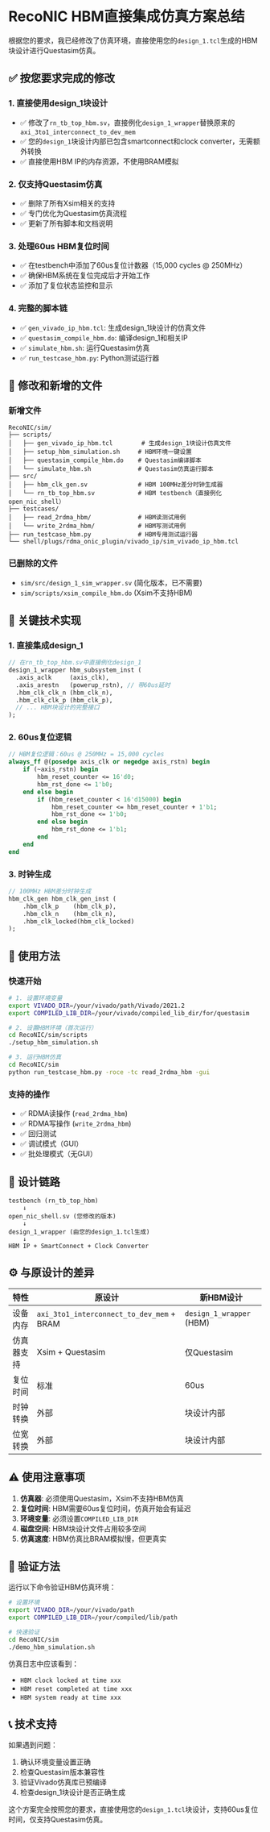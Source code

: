 # RecoNIC HBM直接集成仿真方案总结

根据您的要求，我已经修改了仿真环境，直接使用您的`design_1.tcl`生成的HBM块设计进行Questasim仿真。

## ✅ 按您要求完成的修改

### 1. **直接使用design_1块设计**
- ✅ 修改了`rn_tb_top_hbm.sv`，直接例化`design_1_wrapper`替换原来的`axi_3to1_interconnect_to_dev_mem`
- ✅ 您的`design_1`块设计内部已包含smartconnect和clock converter，无需额外转换
- ✅ 直接使用HBM IP的内存资源，不使用BRAM模拟

### 2. **仅支持Questasim仿真**
- ✅ 删除了所有Xsim相关的支持
- ✅ 专门优化为Questasim仿真流程
- ✅ 更新了所有脚本和文档说明

### 3. **处理60us HBM复位时间**
- ✅ 在testbench中添加了60us复位计数器（15,000 cycles @ 250MHz）
- ✅ 确保HBM系统在复位完成后才开始工作
- ✅ 添加了复位状态监控和显示

### 4. **完整的脚本链**
- ✅ `gen_vivado_ip_hbm.tcl`: 生成design_1块设计的仿真文件
- ✅ `questasim_compile_hbm.do`: 编译design_1和相关IP
- ✅ `simulate_hbm.sh`: 运行Questasim仿真
- ✅ `run_testcase_hbm.py`: Python测试运行器

## 📁 修改和新增的文件

### 新增文件
```
RecoNIC/sim/
├── scripts/
│   ├── gen_vivado_ip_hbm.tcl        # 生成design_1块设计仿真文件
│   ├── setup_hbm_simulation.sh     # HBM环境一键设置
│   ├── questasim_compile_hbm.do    # Questasim编译脚本
│   └── simulate_hbm.sh             # Questasim仿真运行脚本
├── src/
│   ├── hbm_clk_gen.sv              # HBM 100MHz差分时钟生成器
│   └── rn_tb_top_hbm.sv            # HBM testbench（直接例化open_nic_shell）
├── testcases/
│   ├── read_2rdma_hbm/             # HBM读测试用例
│   └── write_2rdma_hbm/            # HBM写测试用例
├── run_testcase_hbm.py             # HBM专用测试运行器
└── shell/plugs/rdma_onic_plugin/vivado_ip/sim_vivado_ip_hbm.tcl
```

### 已删除的文件
- `sim/src/design_1_sim_wrapper.sv` (简化版本，已不需要)
- `sim/scripts/xsim_compile_hbm.do` (Xsim不支持HBM)

## 🔧 关键技术实现

### 1. 直接集成design_1
```systemverilog
// 在rn_tb_top_hbm.sv中直接例化design_1
design_1_wrapper hbm_subsystem_inst (
  .axis_aclk     (axis_clk),
  .axis_arestn   (powerup_rstn), // 带60us延时
  .hbm_clk_clk_n (hbm_clk_n),
  .hbm_clk_clk_p (hbm_clk_p),
  // ... HBM块设计的完整接口
);
```

### 2. 60us复位逻辑
```systemverilog
// HBM复位逻辑：60us @ 250MHz = 15,000 cycles
always_ff @(posedge axis_clk or negedge axis_rstn) begin
    if (~axis_rstn) begin
        hbm_reset_counter <= 16'd0;
        hbm_rst_done <= 1'b0;
    end else begin
        if (hbm_reset_counter < 16'd15000) begin
            hbm_reset_counter <= hbm_reset_counter + 1'b1;
            hbm_rst_done <= 1'b0;
        end else begin
            hbm_rst_done <= 1'b1;
        end
    end
end
```

### 3. 时钟生成
```systemverilog
// 100MHz HBM差分时钟生成
hbm_clk_gen hbm_clk_gen_inst (
    .hbm_clk_p    (hbm_clk_p),
    .hbm_clk_n    (hbm_clk_n),
    .hbm_clk_locked(hbm_clk_locked)
);
```

## 🚀 使用方法

### 快速开始
```bash
# 1. 设置环境变量
export VIVADO_DIR=/your/vivado/path/Vivado/2021.2
export COMPILED_LIB_DIR=/your/vivado/compiled_lib_dir/for/questasim

# 2. 设置HBM环境（首次运行）
cd RecoNIC/sim/scripts
./setup_hbm_simulation.sh

# 3. 运行HBM仿真
cd RecoNIC/sim
python run_testcase_hbm.py -roce -tc read_2rdma_hbm -gui
```

### 支持的操作
- ✅ RDMA读操作 (`read_2rdma_hbm`)
- ✅ RDMA写操作 (`write_2rdma_hbm`)  
- ✅ 回归测试
- ✅ 调试模式（GUI）
- ✅ 批处理模式（无GUI）

## 🔗 设计链路

```
testbench (rn_tb_top_hbm) 
    ↓
open_nic_shell.sv (您修改的版本)
    ↓  
design_1_wrapper (由您的design_1.tcl生成)
    ↓
HBM IP + SmartConnect + Clock Converter
```

## ⚙️ 与原设计的差异

| 特性 | 原设计 | 新HBM设计 |
|------|--------|----------|
| 设备内存 | `axi_3to1_interconnect_to_dev_mem` + BRAM | `design_1_wrapper` (HBM) |
| 仿真器支持 | Xsim + Questasim | 仅Questasim |
| 复位时间 | 标准 | 60us |
| 时钟转换 | 外部 | 块设计内部 |
| 位宽转换 | 外部 | 块设计内部 |

## ⚠️ 使用注意事项

1. **仿真器**: 必须使用Questasim，Xsim不支持HBM仿真
2. **复位时间**: HBM需要60us复位时间，仿真开始会有延迟
3. **环境变量**: 必须设置`COMPILED_LIB_DIR`
4. **磁盘空间**: HBM块设计文件占用较多空间
5. **仿真速度**: HBM仿真比BRAM模拟慢，但更真实

## 🎯 验证方法

运行以下命令验证HBM仿真环境：

```bash
# 设置环境
export VIVADO_DIR=/your/vivado/path
export COMPILED_LIB_DIR=/your/compiled/lib/path

# 快速验证
cd RecoNIC/sim
./demo_hbm_simulation.sh
```

仿真日志中应该看到：
- `HBM clock locked at time xxx`
- `HBM reset completed at time xxx` 
- `HBM system ready at time xxx`

## 📞 技术支持

如果遇到问题：
1. 确认环境变量设置正确
2. 检查Questasim版本兼容性
3. 验证Vivado仿真库已预编译
4. 检查design_1块设计是否正确生成

这个方案完全按照您的要求，直接使用您的`design_1.tcl`块设计，支持60us复位时间，仅支持Questasim仿真。